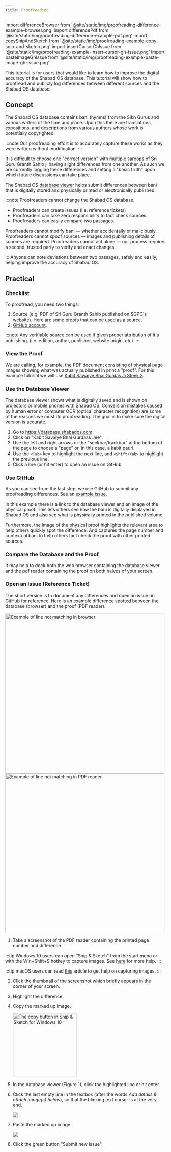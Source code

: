 ```yaml
---
title: Proofreading
---
```


import differenceBrowser from '@site/static/img/proofreading-difference-example-browser.png'
import differencePdf from '@site/static/img/proofreading-difference-example-pdf.png'
import copySnipAndSketch from '@site/static/img/proofreading-example-copy-snip-and-sketch.png'
import insertCursorGhIssue from '@site/static/img/proofreading-example-insert-cursor-gh-issue.png'
import pasteImageGhIssue from '@site/static/img/proofreading-example-paste-image-gh-issue.png'

This tutorial is for users that would like to learn how to improve the digital accuracy of the Shabad OS database. This tutorial will show how to proofread and publicly log differences between different sources and the Shabad OS database.

## Concept

The Shabad OS database contains bani (hymns) from the Sikh Gurus and various writers of the time and place. Upon this there are translations, expositions, and descriptions from various authors whose work is potentially copyrighted.

:::note
Our proofreading effort is to accurately capture these works as they were written without modification.
:::

It is difficult to choose one "correct version" with multiple saroops of Sri Guru Granth Sahib ji having slight differences from one another. As such we are currently logging these differences and setting a "basic truth" upon which future discussions can take place.

The Shabad OS [database viewer](https://database.shabados.com) helps submit differences between bani that is digitally stored and physically printed or electronically published.

:::note
Proofreaders cannot change the Shabad OS database.

- Proofreaders can create issues (i.e. reference tickets)
- Proofreaders can take zero responsibility to fact check sources.
- Proofreaders can easily compare two passages.

Proofreaders cannot modify bani — whether accidentally or maliciously. Proofreaders cannot spoof sources — images and publishing details of sources are required. Proofreaders cannot act alone — our process requires a second, trusted party to verify and enact changes.

:::
Anyone can note deviations between two passages, safely and easily, helping improve the accuracy of Shabad OS.

## Practical

### Checklist

To proofread, you need two things:

1. Source (e.g. PDF of Sri Guru Granth Sahib published on SGPC's website). Here are some [proofs](https://github.com/ShabadOS/database-viewer#proofs-for-bani) that can be used as a source.
2. [GitHub account](https://github.com/join).

:::note
Any verifiable source can be used if given proper attribution of it's publishing. (i.e. edition, author, publisher, website origin, etc).
:::

### View the Proof

We are calling, for example, the PDF document consisting of physical page images showing what was actually published in print a "proof". For this example tutorial we will use [Kabit Sawaiye Bhai Gurdas Ji Steek 3](http://sikhbookclub.com/Book/Kabit-Sawaiye-Bhai-Gurdas-Ji-Steek3).

### Use the Database Viewer

The database viewer shows what is digitally saved and is shown on projectors or mobile phones with Shabad OS. Conversion mistakes caused by human error or computer OCR (optical character recognition) are some of the reasons we must do proofreading. The goal is to make sure the digital version is accurate.

1. Go to https://database.shabados.com.
2. Click on "Kabit Savaiye Bhai Gurdaas Jee".
3. Use the left and right arrows or the "seekbar/trackbar" at the bottom of the page to choose a "page" or, in this case, a kabit pauri.
4. Use the `<Tab>` key to highlight the next line, and `<Shift+Tab>` to highlight the previous line.
5. Click a line (or hit enter) to open an issue on GitHub.

### Use GitHub

As you can see from the last step, we use GitHub to submit any proofreading differences. See an [example issue](https://github.com/ShabadOS/database/issues/1218).

In this example there is a link to the database viewer and an image of the physical proof. This lets others see how the bani is digitally displayed in Shabad OS and also see what is physically printed in the published volume.

Furthermore, the image of the physical proof highlights the relevant area to help others quickly spot the difference. And captures the page number and contextual bani to help others fact check the proof with other printed sources.

### Compare the Database and the Proof

It may help to dock both the web browser containing the database viewer and the pdf reader containing the proof on both halves of your screen.

### Open an Issue (Reference Ticket)

The short version is to document any differences and open an issue on GitHub for reference. Here is an example difference spotted between the database (browser) and the proof (PDF reader).

<img alt="Example of line not matching in browser" src={differenceBrowser} width="500" />

<img alt="Example of line not matching in PDF reader" src={differencePdf} width="500" />

1. Take a screenshot of the PDF reader containing the printed page number and difference.

:::tip
Windows 10 users can open “Snip & Sketch” from the start menu or with the Win+Shift+S hotkey to capture images. See [​here​](https://support.microsoft.com/en-us/help/4488540) for more help.
:::

:::tip
macOS users can read [this​](https://support.apple.com/en-us/HT201361) article to get help on capturing images.
:::

2. Click the thumbnail of the screenshot which briefly appears in the corner of your screen.

3. Highlight the difference.

4. Copy the marked up image.

   <img alt="The copy button in Snip & Sketch for Windows 10" src={copySnipAndSketch} width="200" />

5. In the database viewer (Figure 1), click the highlighted line or hit enter.

6. Click the last empty line in the textbox (after the words ​*Add details & attach image(s) below*), so that the blinking text cursor is at the very end.

   <img src={insertCursorGhIssue} width={500} />

7. Paste the marked up image.

   <img src={pasteImageGhIssue} width={500} />

8. Click the green button "Submit new issue".
